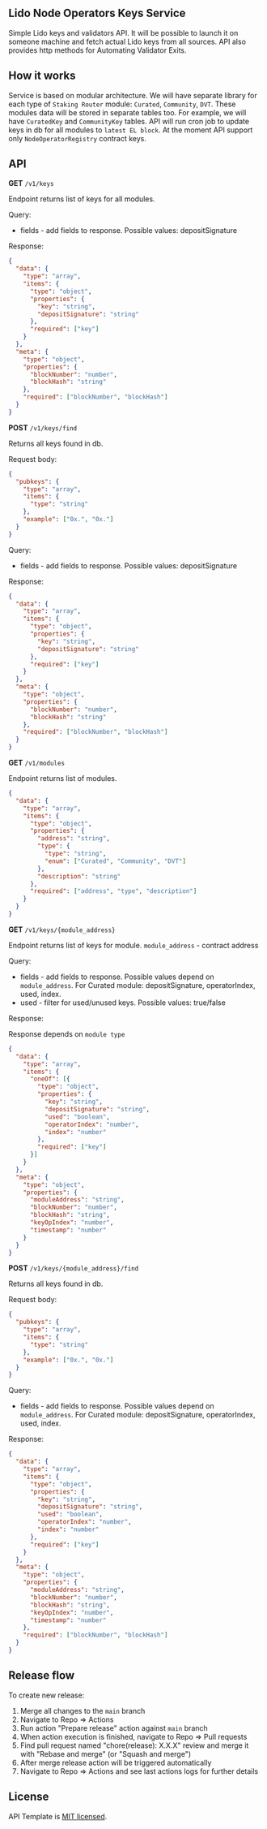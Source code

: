 ## Lido Node Operators Keys Service

Simple Lido keys and validators API. It will be possible to launch it on someone machine and fetch actual Lido keys from all sources. API also provides http methods for Automating Validator Exits.

## How it works

Service is based on modular architecture. We will have separate library for each type of `Staking Router` module: `Curated`, `Community`, `DVT`. These modules data will be stored in separate tables too. For example, we will have `CuratedKey` and `CommunityKey` tables. API will run cron job to update keys in db for all modules to `latest EL block`. At the moment API support only `NodeOperatorRegistry` contract keys.

## API

**GET** `/v1/keys`

Endpoint returns list of keys for all modules.

Query:
  - fields - add fields to response. Possible values: depositSignature

Response:
```json
{
  "data": {
    "type": "array",
    "items": {
      "type": "object",
      "properties": {
        "key": "string",
        "depositSignature": "string"
      },
      "required": ["key"]
    }
  },
  "meta": {
    "type": "object",
    "properties": {
      "blockNumber": "number",
      "blockHash": "string"
    },
    "required": ["blockNumber", "blockHash"]
  }
}
```

**POST** `/v1/keys/find`

Returns all keys found in db.

Request body:
```json
{
  "pubkeys": {
    "type": "array",
    "items": {
      "type": "string"
    },
    "example": ["0x.", "0x."]
  }
}
```

Query:
  
  - fields - add fields to response. Possible values: depositSignature

Response:
```json
{
  "data": {
    "type": "array",
    "items": {
      "type": "object",
      "properties": {
        "key": "string",
        "depositSignature": "string"
      },
      "required": ["key"]
    }
  },
  "meta": {
    "type": "object",
    "properties": {
      "blockNumber": "number",
      "blockHash": "string"
    },
    "required": ["blockNumber", "blockHash"]
  }
}
```

**GET** `/v1/modules`

Endpoint returns list of modules.

```json
{
  "data": {
    "type": "array",
    "items": {
      "type": "object",
      "properties": {
        "address": "string",
        "type": {
          "type": "string",
          "enum": ["Curated", "Community", "DVT"]
        },
        "description": "string"
      },
      "required": ["address", "type", "description"]
    }
  }
}

```

**GET** `/v1/keys/{module_address}`

Endpoint returns list of keys for module.
`module_address` - contract address

Query:
  - fields - add fields to response. Possible values depend on `module_address`. For Curated module: depositSignature, operatorIndex, used, index.
  - used - filter for used/unused keys. Possible values: true/false 

Response:

Response depends on `module type`

```json
{
  "data": {
    "type": "array",
    "items": {
      "oneOf": [{
        "type": "object",
        "properties": {
          "key": "string",
          "depositSignature": "string",
          "used": "boolean",
          "operatorIndex": "number",
          "index": "number"
        },
        "required": ["key"]
      }]
    }
  },
  "meta": {
    "type": "object",
    "properties": {
      "moduleAddress": "string",
      "blockNumber": "number",
      "blockHash": "string",
      "keyOpIndex": "number",
      "timestamp": "number"
    }
  }
}
```

**POST** `/v1/keys/{module_address}/find`

Returns all keys found in db.

Request body:
```json
{
  "pubkeys": {
    "type": "array",
    "items": {
      "type": "string"
    },
    "example": ["0x.", "0x."]
  }
}
```

Query:
  
  - fields - add fields to response. Possible values depend on `module_address`. For Curated module: depositSignature, operatorIndex, used, index.

Response:
```json
{
  "data": {
    "type": "array",
    "items": {
      "type": "object",
      "properties": {
        "key": "string",
        "depositSignature": "string",
        "used": "boolean",
        "operatorIndex": "number",
        "index": "number"
      },
      "required": ["key"]
    }
  },
  "meta": {
    "type": "object",
    "properties": {
      "moduleAddress": "string",
      "blockNumber": "number",
      "blockHash": "string",
      "keyOpIndex": "number",
      "timestamp": "number"
    },
    "required": ["blockNumber", "blockHash"]
  }
}
```

## Release flow

To create new release:

1. Merge all changes to the `main` branch
1. Navigate to Repo => Actions
1. Run action "Prepare release" action against `main` branch
1. When action execution is finished, navigate to Repo => Pull requests
1. Find pull request named "chore(release): X.X.X" review and merge it with "Rebase and merge" (or "Squash and merge")
1. After merge release action will be triggered automatically
1. Navigate to Repo => Actions and see last actions logs for further details

## License

API Template is [MIT licensed](LICENSE).
